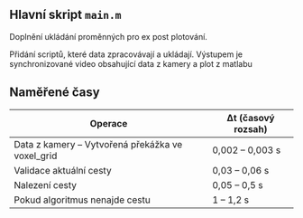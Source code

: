 ## Hlavní skript `main.m`

Doplnění ukládání proměnných pro ex post plotování.

Přidání scriptů, které data zpracovávají a ukládají.
Výstupem je synchronizované video obsahující data z kamery a plot z matlabu

## Naměřené časy

| Operace                                       | Δt (časový rozsah)     |
|----------------------------------------------|-------------------------|
| Data z kamery – Vytvořená překážka ve voxel_grid | 0,002 – 0,003 s        |
| Validace aktuální cesty                      | 0,03 – 0,06 s           |
| Nalezení cesty                                | 0,05 – 0,5 s            |
| Pokud algoritmus nenajde cestu               | 1 – 1,2 s               |


